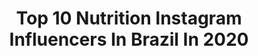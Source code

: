 ---
title: Top 10 Nutrition Instagram Influencers In Brazil In 2020
description: >-
  Find top nutrition Instagram influencers in Brazil in 2020. Most popular hashtags: #tbt #integralteam #treino #ficaemcasa.
platform: Instagram
profiles:
  - username: "alessandradelduque"
    fullname: >-
      Alessandra Delduque
    location: "Brazil"
    followers: 26171
    engagement: 324
    commentsToLikes: 0.109068
    id: ck6u6wsczi63l0j71mq2m35ud
    verified: false
    hashtags: "#coisasboasacontecem, #harmonizacaofacial, #treinao, #tbt"
  - username: "carolwellnesspro"
    fullname: >-
      👸🏾CAROL CARDOSO WELLNESS🇧🇷
    location: "Brazil"
    followers: 91691
    engagement: 166
    commentsToLikes: 0.072690
    id: ck139bk4hkhme0i194d36dqik
    verified: false
    hashtags: "#knnutritionbr, #girl, #academias, #treinoemcasaporto"
  - username: "brenabastos"
    fullname: >-
      Brena  Bastos ✨
    location: "Brazil"
    followers: 64139
    engagement: 225
    commentsToLikes: 0.043416
    id: ck8sxrgqiie3p0j78ykod684x
    verified: false
    hashtags: "#love, #lovemyself, #pressets, #sunnyday"
  - username: "luanabernz"
    fullname: >-
      Luana Bernz
    location: "Brazil"
    followers: 34130
    engagement: 298
    commentsToLikes: 0.035709
    id: ck15q8t7o1nde0i19rn2uzwz3
    verified: false
    hashtags: "#carnavrau"
  - username: "igoramorelli"
    fullname: >-
      Igor Amorelli
    location: "Brazil"
    followers: 51867
    engagement: 848
    commentsToLikes: 0.020218
    id: ck5hcwtlmkcnz0i11ghwuxiu2
    verified: true
    hashtags: "#argon18brasil, #ironman703buenosaires, #newbalancebr, #haveabikeday"
  - username: "talienespeer"
    fullname: >-
      Taliene Speer ॐ
    location: "Brazil"
    followers: 19499
    engagement: 308
    commentsToLikes: 0.047137
    id: ck8t5br549k2b0j78y8onvkrv
    verified: false
    hashtags: "#minhamelhoramiga, #baby, #family, #leitematerno"
  - username: "catarinamadureira_"
    fullname: >-
      Catarina Madureira
    location: "Brazil"
    followers: 27557
    engagement: 1871
    commentsToLikes: 0.003946
    id: ck6tzettr9a9n0j71thwvgr3k
    verified: false
    hashtags: "#pullandbearcommunity, #embaixadorabenefit, #benefitcosmeticsportugal, #ganhaconfian"
  - username: "pedrolimapro"
    fullname: >-
      IFBB PRO Pedro Lima
    location: "Brazil"
    followers: 48157
    engagement: 161
    commentsToLikes: 0.027306
    id: ck6tqkimgrytu0j71o5150p70
    verified: false
    hashtags: "#rtfconcept, #tbt, #ifbbpro, #pretreino"
  - username: "anagomesliving"
    fullname: >-
      Ana Gomes amelhoramigadabarbie
    location: "Brazil"
    followers: 65509
    engagement: 117
    commentsToLikes: 0.020231
    id: ck15tf08whr950i190acqlg1f
    verified: false
    hashtags: "#whataboutkeepingsafe, #anagomesliving, #smoothie, #blendedfruit"
  - username: "sandraborgeswellness"
    fullname: >-
      Sandra Borges
    location: "Brazil"
    followers: 296548
    engagement: 198
    commentsToLikes: 0.046608
    id: ck602ddl9h6dg0i14kjan87ah
    verified: false
    hashtags: "#vamosvencer, #modafeminina, #muscle, #shape"
---